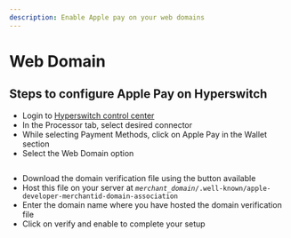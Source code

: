 ```yaml
---
description: Enable Apple pay on your web domains
---
```


# Web Domain

## **Steps to configure Apple Pay on Hyperswitch**

* Login to [Hyperswitch control center](https://app.hyperswitch.io/)
* In the Processor tab, select desired connector
* While selecting Payment Methods, click on Apple Pay in the Wallet section
* Select the Web Domain option

<div data-full-width="false">

<figure><img src="../../../../.gitbook/assets/Screenshot 2023-12-07 at 7.41.02 PM.png" alt=""><figcaption></figcaption></figure>

</div>

* Download the domain verification file using the button available
* Host this file on your server at _`merchant_domain`_`/.well-known/apple-developer-merchantid-domain-association`
* Enter the domain name where you have hosted the domain verification file
* Click on verify and enable to complete your setup

